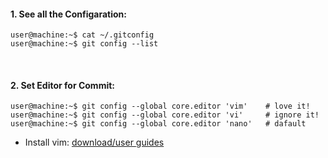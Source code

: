 #### 1. See all the Configaration:
```console
user@machine:~$ cat ~/.gitconfig
user@machine:~$ git config --list
```

&nbsp;

#### 2. Set Editor for Commit:
```console
user@machine:~$ git config --global core.editor 'vim'    # love it!
user@machine:~$ git config --global core.editor 'vi'     # ignore it!
user@machine:~$ git config --global core.editor 'nano'   # dafault
```
- Install vim: [download/user guides](https://github.com/mrzResearchArena/IDE/blob/master/vim.md)
